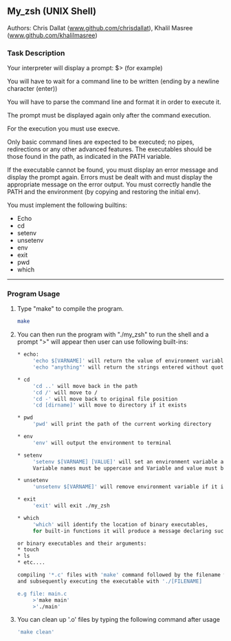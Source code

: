  <!-- GETTING STARTED -->
## My_zsh (UNIX Shell)

Authors: Chris Dallat (www.github.com/chrisdallat), Khalil Masree (www.github.com/khalilmasree)

### Task Description

Your interpreter will display a prompt: $> (for example)

You will have to wait for a command line to be written (ending by a newline character (enter))

You will have to parse the command line and format it in order to execute it.

The prompt must be displayed again only after the command execution.

For the execution you must use execve.

Only basic command lines are expected to be executed; no pipes, redirections or any other advanced features. The executables should be those found in the path, as indicated in the PATH variable.

If the executable cannot be found, you must display an error message and display the prompt again. Errors must be dealt with and must display the appropriate message on the error output. You must correctly handle the PATH and the environment (by copying and restoring the initial env).

You must implement the following builtins: 
* Echo
* cd
* setenv
* unsetenv
* env
* exit
* pwd
* which

------------------------------------------------------------------------------------------------------------------------------
### Program Usage

1. Type "make" to compile the program.

   ```sh
   make
   ```
2. You can then run the program with "./my_zsh" to run the shell and a prompt ">" will appear then user can use following built-ins: 
    ```sh
    * echo:
         'echo $[VARNAME]' will return the value of environment variables if they exist (case sensitive)
         'echo "anything"' will return the strings entered without quotations.
    ```
    ```sh
    * cd
         'cd ..' will move back in the path
         'cd /' will move to /
         'cd -' will move back to original file position
         'cd [dirname]' will move to directory if it exists
    ```
    ```sh
   * pwd
         'pwd' will print the path of the current working directory
    ```
    ```sh
   * env
         'env' will output the environment to terminal
    ```
    ```sh
   * setenv
         'setenv $[VARNAME] [VALUE]' will set an environment variable and value. 
         Variable names must be uppercase and Variable and value must be separated by a single space.
    ```
    ```sh
   * unsetenv
         'unsetenv $[VARNAME]' will remove environment variable if it is found in environment
    ```
    ```sh
   * exit
         'exit' will exit ./my_zsh
    ```
    ```sh
   * which 
         'which' will identify the location of binary executables, 
         for built-in functions it will produce a message declaring such
    ```
    ```sh
   or binary executables and their arguments:
    * touch
    * ls
    * etc....
    ```
    ```sh
    compiling '*.c' files with 'make' command followed by the filename without the '.c' extension 
    and subsequently executing the executable with './[FILENAME]
    
   e.g file: main.c
         >'make main'
         >'./main'
   ```

3. You can clean up '.o' files by typing the following command after usage
    ```sh
   'make clean'
   ```


